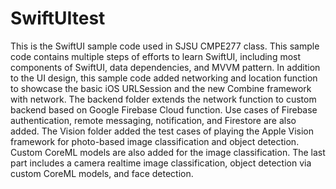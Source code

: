 # SwiftUItest
This is the SwiftUI sample code used in SJSU CMPE277 class. This sample code contains multiple steps of efforts to learn SwiftUI, including most components of SwiftUI, data dependencies, and MVVM pattern. In addition to the UI design, this sample code added networking and location function to showcase the basic iOS URLSession and the new Combine framework with network. The backend folder extends the network function to custom backend based on Google Firebase Cloud function. Use cases of Firebase authentication, remote messaging, notification, and Firestore are also added. The Vision folder added the test cases of playing the Apple Vision framework for photo-based image classification and object detection. Custom CoreML models are also added for the image classification. The last part includes a camera realtime image classification, object detection via custom CoreML models, and face detection.
